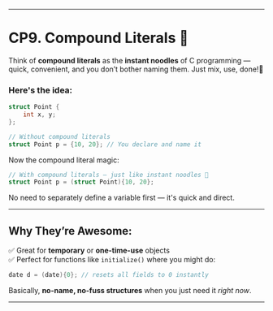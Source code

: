 
---

# CP9. Compound Literals 🍜

Think of **compound literals** as the **instant noodles** of C programming — quick, convenient, and you don’t bother naming them. Just mix, use, done!🌟

### Here's the idea:
```c
struct Point {
    int x, y;
};

// Without compound literals
struct Point p = {10, 20}; // You declare and name it
```

Now the compound literal magic:
```c
// With compound literals — just like instant noodles 🍜
struct Point p = (struct Point){10, 20};
```

No need to separately define a variable first — it's quick and direct.

---

## Why They’re Awesome:

✅ Great for **temporary** or **one-time-use** objects  
✅ Perfect for functions like `initialize()` where you might do:
```c
date d = (date){0}; // resets all fields to 0 instantly
```

Basically, **no-name, no-fuss structures** when you just need it *right now*.

---
